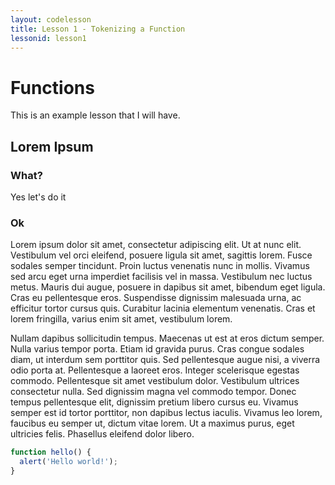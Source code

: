 ```yaml
---
layout: codelesson
title: Lesson 1 - Tokenizing a Function
lessonid: lesson1
---
```


# Functions

This is an example lesson that I will have.

## Lorem Ipsum

### What?

Yes let's do it

### Ok

Lorem ipsum dolor sit amet, consectetur adipiscing elit. Ut at nunc elit. Vestibulum vel orci eleifend, posuere ligula sit amet, sagittis lorem. Fusce sodales semper tincidunt. Proin luctus venenatis nunc in mollis. Vivamus sed arcu eget urna imperdiet facilisis vel in massa. Vestibulum nec luctus metus. Mauris dui augue, posuere in dapibus sit amet, bibendum eget ligula. Cras eu pellentesque eros. Suspendisse dignissim malesuada urna, ac efficitur tortor cursus quis. Curabitur lacinia elementum venenatis. Cras et lorem fringilla, varius enim sit amet, vestibulum lorem.

Nullam dapibus sollicitudin tempus. Maecenas ut est at eros dictum semper. Nulla varius tempor porta. Etiam id gravida purus. Cras congue sodales diam, ut interdum sem porttitor quis. Sed pellentesque augue nisi, a viverra odio porta at. Pellentesque a laoreet eros. Integer scelerisque egestas commodo. Pellentesque sit amet vestibulum dolor. Vestibulum ultrices consectetur nulla. Sed dignissim magna vel commodo tempor. Donec tempus pellentesque elit, dignissim pretium libero cursus eu. Vivamus semper est id tortor porttitor, non dapibus lectus iaculis. Vivamus leo lorem, faucibus eu semper ut, dictum vitae lorem. Ut a maximus purus, eget ultricies felis. Phasellus eleifend dolor libero.

```js
function hello() {
  alert('Hello world!');
}
```
